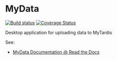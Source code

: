 MyData
======

[![Build status](https://ci.appveyor.com/api/projects/status/77diuk15fqp057aj?svg=true)](https://ci.appveyor.com/project/wettenhj/mydata) [![Coverage Status](https://coveralls.io/repos/github/mytardis/mydata/badge.svg?branch=develop)](https://coveralls.io/github/mytardis/mydata?branch=develop)

Desktop application for uploading data to MyTardis

See: 
* [MyData Documentation @ Read the Docs](http://mydata.readthedocs.org/en/latest/)
